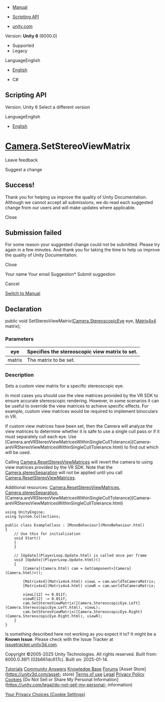 [ ]()

  * [Manual](../Manual/index.html)
  * [Scripting API](../ScriptReference/index.html)

  * [unity.com](https://unity.com/)

Version: **Unity 6** (6000.0)

  * Supported
  * Legacy

LanguageEnglish

  * [English]()

  * C#

[ ](https://docs.unity3d.com)

## Scripting API

Version: Unity 6 Select a different version

LanguageEnglish

  * [English]()

#  [Camera](Camera.html).SetStereoViewMatrix

Leave feedback

Suggest a change

## Success!

Thank you for helping us improve the quality of Unity Documentation. Although
we cannot accept all submissions, we do read each suggested change from our
users and will make updates where applicable.

Close

## Submission failed

For some reason your suggested change could not be submitted. Please <a>try
again</a> in a few minutes. And thank you for taking the time to help us
improve the quality of Unity Documentation.

Close

Your name Your email Suggestion* Submit suggestion

Cancel

[Switch to Manual](../Manual/class-Camera.html "Go to Camera Component in the
Manual")

## Declaration

public void
SetStereoViewMatrix([Camera.StereoscopicEye](Camera.StereoscopicEye.html) eye,
[Matrix4x4](Matrix4x4.html) matrix);

### Parameters

eye | Specifies the stereoscopic view matrix to set.  
---|---  
matrix | The matrix to be set.  
  
### Description

Sets a custom view matrix for a specific stereoscopic eye.

In most cases you should use the view matrices provided by the VR SDK to
ensure accurate stereoscopic rendering. However, in some scenarios it can be
useful to override the view matrices to achieve specific effects. For example,
custom view matrices would be required to implement binoculars in VR.  
  
If custom view matrices have been set, then the Camera will analyze the view
matrices to determine whether it is safe to use a single cull pass or if it
must separately cull each eye. Use
[Camera.areVRStereoViewMatricesWithinSingleCullTolerance](Camera-
areVRStereoViewMatricesWithinSingleCullTolerance.html) to find out which will
be used.  
  
Calling [Camera.ResetStereoViewMatrices](Camera.ResetStereoViewMatrices.html)
will revert the camera to using view matrices provided by the VR SDK. Note
that the [Camera.stereoSeparation](Camera-stereoSeparation.html) will not be
applied until you call
[Camera.ResetStereoViewMatrices](Camera.ResetStereoViewMatrices.html).  
  
Additional resources:
[Camera.ResetStereoViewMatrices](Camera.ResetStereoViewMatrices.html),
[Camera.stereoSeparation](Camera-stereoSeparation.html),
[Camera.areVRStereoViewMatricesWithinSingleCullTolerance](Camera-
areVRStereoViewMatricesWithinSingleCullTolerance.html)

    
    
    using UnityEngine;
    using System.Collections;  
      
    public class ExampleClass : [MonoBehaviour](MonoBehaviour.html)
    {
        // Use this for initialization
        void Start()
        {
        }  
      
        // [Update](PlayerLoop.Update.html) is called once per frame
        void [Update](PlayerLoop.Update.html)()
        {
            [Camera](Camera.html) cam = GetComponent<[Camera](Camera.html)>();  
      
            [Matrix4x4](Matrix4x4.html) viewL = cam.worldToCameraMatrix;
            [Matrix4x4](Matrix4x4.html) viewR = cam.worldToCameraMatrix;  
      
            viewL[12] += 0.011f;
            viewR[12] -= 0.011f;
            cam.SetStereoViewMatrix([Camera.StereoscopicEye.Left](Camera.StereoscopicEye.Left.html), viewL);
            cam.SetStereoViewMatrix([Camera.StereoscopicEye.Right](Camera.StereoscopicEye.Right.html), viewR);
        }
    }
    

Is something described here not working as you expect it to? It might be a
**Known Issue**. Please check with the Issue Tracker at
[issuetracker.unity3d.com](https://issuetracker.unity3d.com).

Copyright ©2005-2025 Unity Technologies. All rights reserved. Built from:
6000.0.36f1 (02b661dc617c). Built on: 2025-01-14.

[Tutorials](https://unity3d.com/learn) [Community
Answers](https://answers.unity3d.com) [Knowledge
Base](https://support.unity3d.com/hc/en-us)
[Forums](https://forum.unity3d.com) [Asset Store](https://unity3d.com/asset-
store) [Terms of use](https://docs.unity3d.com/Manual/TermsOfUse.html)
[Legal](https://unity.com/legal) [Privacy
Policy](https://unity.com/legal/privacy-policy)
[Cookies](https://unity.com/legal/cookie-policy) [Do Not Sell or Share My
Personal Information](https://unity.com/legal/do-not-sell-my-personal-
information)

[Your Privacy Choices (Cookie Settings)](javascript:void\(0\);)

